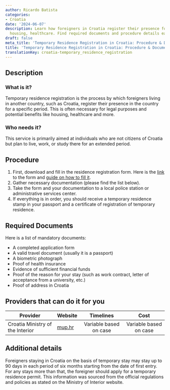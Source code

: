 ```yaml
---
author: Ricardo Batista
categories:
- Croatia
date: '2024-06-07'
description: Learn how foreigners in Croatia register their presence for legal purposes,
  housing, healthcare. Find required documents and procedure details easily.
draft: false
meta_title: 'Temporary Residence Registration in Croatia: Procedure & Documents'
title: 'Temporary Residence Registration in Croatia: Procedure & Documents'
translationKey: croatia-temporary_residence_registration
---
```



## Description
### What is it?
Temporary residence registration is the process by which foreigners living in another country, such as Croatia, register their presence in the country for a specific period. This is often necessary for legal purposes and potential benefits like housing, healthcare and more.

### Who needs it?
This service is primarily aimed at individuals who are not citizens of Croatia but plan to live, work, or study there for an extended period.

## Procedure
1. First, download and fill in the residence registration form. Here is the [link](https://www.mup.hr/gradjani/stranci) to the form and [guide on how to fill it](https://www.mup.hr/gradjani/stranci/135).
2. Gather necessary documentation (please find the list below).
3. Take the form and your documentation to a local police station or administrative services center.
4. If everything is in order, you should receive a temporary residence stamp in your passport and a certificate of registration of temporary residence.

## Required Documents
Here is a list of mandatory documents:
- A completed application form
- A valid travel document (usually it is a passport)
- A biometric photograph
- Proof of health insurance
- Evidence of sufficient financial funds
- Proof of the reason for your stay (such as work contract, letter of acceptance from a university, etc.)
- Proof of address in Croatia

## Providers that can do it for you

| Provider        |     Website     |     Timelines    |       Cost      |
| --------------- | --------------- |  :-------------: | :-------------: |
| Croatia Ministry of the Interior      |  [mup.hr](https://www.mup.hr/)       |      Variable based on case      |        Variable based on case       |

## Additional details
Foreigners staying in Croatia on the basis of temporary stay may stay up to 90 days in each period of six months starting from the date of first entry. For any stays more than that, the foreigner should apply for a temporary residence permit. This information was sourced from the official regulations and policies as stated on the Ministry of Interior website.